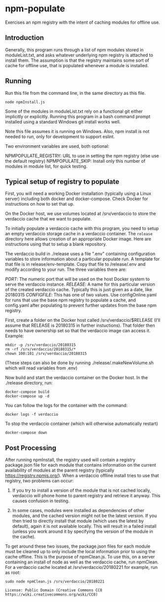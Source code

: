 # npm-populate
Exercises an npm registry with the intent of caching modules for offline use.

## Introduction
Generally, this program runs through a list of npm modules stored in moduleList.txt,
and asks whatever underlying npm registry is attached to install them. The assumption
is that the registry maintains some sort of cache for offline use, that is populated
whenever a module is installed.

## Running
Run this file from the command line, in the same directory as this file.
```
node npmInstall.js
```
Some of the modules in moduleList.txt rely on a functional git either implicitly or explicitly.
Running this program in a bash command prompt installed using a standard Windows git install
works well.

Note this file assumes it is running on Windows. Also, npm install is
not needed to run, only for development to support eslint.

Two environment variables are used, both optional:

NPMPOPULATE_REGISTRY: URL to use in setting the npm registry (else use the default registry)
NPMPOPULATE_SKIP: Install only this number of modules in module list, for quick testing.

## Typical setup of registry to populate

First, you will need a working Docker installation (typically using a Linux server) including both docker and docker-compose. Check Docker
for instructions on how to set that up.

On the Docker host, we use volumes located at /srv/verdaccio to store the verdaccio cache that we want
to populate.

To initially populate a verdaccio cache with this program, you need to setup an empty verdaccio
storage cache in a verdaccio container. The ```release``` directory here allows creation of an
appropriate Docker image. Here are instructions using that to setup a blank repository.

The verdaccio build in ./release uses a file ".env" containing configuration variables to store information
about a particular populate run. A template for that file is in release/env-template. Copy that file to /release/.env
and modify according to your run. The three variables there are:

*PORT*: The numeric port that will be used on the host Docker system to serve the verdaccio instance.
*RELEASE*: A name for this particular version of the created verdaccio cache. Typically this is just given as
a date, like 20180315
*CONFIGFILE*: This has one of two values. Use configOnline.yaml for runs that use the base npm registry to
populate a cache, and config.yaml after populating to prevent further updates from the base npm registry.

First, create a folder on the Docker host called /srv/verdaccio/$RELEASE (I'll assume that RELEASE is 20180315 in
further instuctions). That folder then needs to have ownership set so that the verdaccio image can access it. Example:
```
mkdir -p /srv/verdaccio/20180315
rm -rf /srv/verdaccio/20180315/*
chown 100:101 /srv/verdaccio/20180315
```
(These steps can also be done by running ./release/.makeNewVolume.sh which will read variables from .env)

Now build and start the verdaccio container on the Docker host. In the ./release directory, run:
```
docker-compose build
docker-compose up -d
```

You can follow the logs for the container with the command:
```
docker logs -f verdaccio
```

To stop the verdaccio container (which will otherwise automatically restart)
```
docker-compose down
```

## Post Processing
After running npmInstall, the registry used will contain a registry package.json file for each
module that contains information on the current availability of modules at the parent registry
(typically https://registry.npmjs.org/). When a verdaccio offline install tries to use that registry,
two problems can occur:

1.  If you try to install a version of the module that is not cached locally, verdaccio will phone
home to parent registry and retrieve it anyway. This causes confusion in testing.

2.  In some cases, modules were installed as dependencies of other modules, and the cached version might
not be the latest version. If you then tried to directly install that module (which uses the latest by
default), again it is not available locally. This will result in a failed install (unless you work around
it by specifying the version of the module in the cache).

To get around these two issues, the package.json files for each module must be cleaned up to only include
the local information prior to using the cache offline. This is the purpose of npmClean.js. To use this, on
a server containing an install of node as well as the verdaccio cache, run npmClean. For a verdaccio cache
located at /srv/verdaccio/20180221 for example, run as root:
```
sudo node npmClean.js /srv/verdaccio/20180221

License: Public Domain (Creative Commons CC0 https://wiki.creativecommons.org/wiki/CC0)
